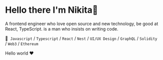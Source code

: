 <h1>Hello there I'm Nikita👋 </h1>

A frontend engineer who love open source and new technology, be good at React, TypeScript. is a man who insists on writing code.

💼&nbsp; <code>Javascript</code> / <code>Typescript</code> / <code>React</code> / <code>Nest</code> / <code>UI/UX Design</code> / <code>GraphQL</code> / <code>Solidity</code> / <code>Web3</code> / <code>Ethereum</code>

Hello world ❤